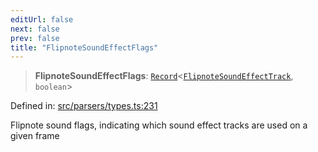 ```yaml
---
editUrl: false
next: false
prev: false
title: "FlipnoteSoundEffectFlags"
---
```


> **FlipnoteSoundEffectFlags**: [`Record`](https://www.typescriptlang.org/docs/handbook/utility-types.html#recordkeys-type)\<[`FlipnoteSoundEffectTrack`](/api/enumerations/flipnotesoundeffecttrack/), `boolean`\>

Defined in: [src/parsers/types.ts:231](https://github.com/jaames/flipnote.js/blob/8ec10f089e866d1297261b52ab6750bd899577ce/src/parsers/types.ts#L231)

Flipnote sound flags, indicating which sound effect tracks are used on a given frame
